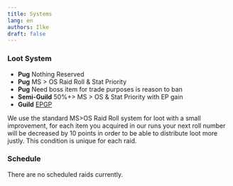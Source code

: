 ```yaml
---
title: Systems
lang: en
authors: Ilke
draft: false
---
```



### Loot System
- **Pug** Nothing Reserved
- **Pug** MS > OS Raid Roll & Stat Priority
- **Pug** Need boss item for trade purposes is reason to ban
- **Semi-Guild** 50%+> MS > OS & Stat Priority with EP gain
- **Guild** [EPGP](http://www.epgpweb.com/help/system)

We use the standard MS>OS Raid Roll system for loot with a small improvement, for each item you acquired in our runs your next roll number will be decreased by 10 points in order to be able to distribute loot more justly. This condition is unique for each raid.

### Schedule


There are no scheduled raids currently.
